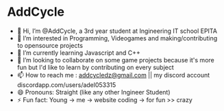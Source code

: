 # AddCycle

- 👋 Hi, I’m @AddCycle, a 3rd year student at Ingineering IT school EPITA
- 👀 I’m interested in Programming, Videogames and making/contributing to opensource projects
- 🌱 I’m currently learning Javascript and C++
- 💞️ I’m looking to collaborate on some game projects because it's more fun but I'd like to learn by contributing on every subject
- 📫 How to reach me : addcycledz@gmail.com || my discord account discordapp.com/users/adel053315 
- 😄 Pronouns: Straight (like any other Ingineer Student)
- ⚡ Fun fact: Young -> me -> website coding -> for fun >> crazy

<!---
AddCycle/AddCycle is a ✨ special ✨ repository because its `README.md` (this file) appears on your GitHub profile.
You can click the Preview link to take a look at your changes.
--->
